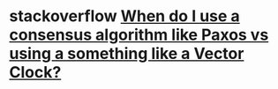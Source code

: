 # stackoverflow [When do I use a consensus algorithm like Paxos vs using a something like a Vector Clock?](https://stackoverflow.com/questions/43554164/when-do-i-use-a-consensus-algorithm-like-paxos-vs-using-a-something-like-a-vecto)


